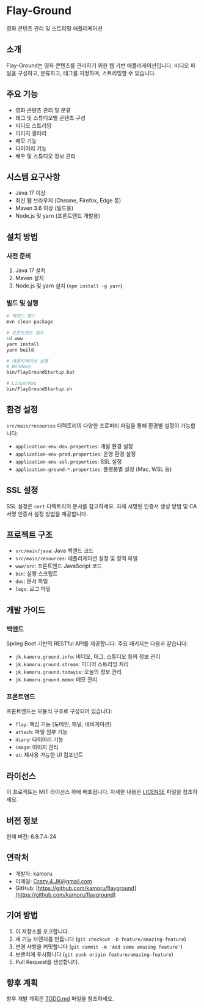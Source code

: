 # Flay-Ground

영화 콘텐츠 관리 및 스트리밍 애플리케이션

## 소개

Flay-Ground는 영화 콘텐츠를 관리하기 위한 웹 기반 애플리케이션입니다. 비디오 파일을 구성하고, 분류하고, 태그를 지정하며, 스트리밍할 수 있습니다.

## 주요 기능

- 영화 콘텐츠 관리 및 분류
- 태그 및 스튜디오별 콘텐츠 구성
- 비디오 스트리밍
- 이미지 갤러리
- 메모 기능
- 다이어리 기능
- 배우 및 스튜디오 정보 관리

## 시스템 요구사항

- Java 17 이상
- 최신 웹 브라우저 (Chrome, Firefox, Edge 등)
- Maven 3.6 이상 (빌드용)
- Node.js 및 yarn (프론트엔드 개발용)

## 설치 방법

### 사전 준비

1. Java 17 설치
2. Maven 설치
3. Node.js 및 yarn 설치 (`npm install -g yarn`)

### 빌드 및 실행

```bash
# 백엔드 빌드
mvn clean package

# 프론트엔드 빌드
cd www
yarn install
yarn build

# 애플리케이션 실행
# Windows
bin/FlayGroundStartup.bat

# Linux/Mac
bin/FlayGroundStartup.sh
```

## 환경 설정

`src/main/resources` 디렉토리의 다양한 프로퍼티 파일을 통해 환경별 설정이 가능합니다:

- `application-env-dev.properties`: 개발 환경 설정
- `application-env-prod.properties`: 운영 환경 설정
- `application-env-ssl.properties`: SSL 설정
- `application-ground-*.properties`: 플랫폼별 설정 (Mac, WSL 등)

## SSL 설정

SSL 설정은 `cert` 디렉토리의 문서를 참고하세요. 자체 서명된 인증서 생성 방법 및 CA 서명 인증서 설정 방법을 제공합니다.

## 프로젝트 구조

- `src/main/java`: Java 백엔드 코드
- `src/main/resources`: 애플리케이션 설정 및 정적 파일
- `www/src`: 프론트엔드 JavaScript 코드
- `bin`: 실행 스크립트
- `doc`: 문서 파일
- `logs`: 로그 파일

## 개발 가이드

### 백엔드

Spring Boot 기반의 RESTful API를 제공합니다. 주요 패키지는 다음과 같습니다:

- `jk.kamoru.ground.info`: 비디오, 태그, 스튜디오 등의 정보 관리
- `jk.kamoru.ground.stream`: 미디어 스트리밍 처리
- `jk.kamoru.ground.todayis`: 오늘의 정보 관리
- `jk.kamoru.ground.memo`: 메모 관리

### 프론트엔드

프론트엔드는 모듈식 구조로 구성되어 있습니다:

- `flay`: 핵심 기능 (도메인, 패널, 네비게이션)
- `attach`: 파일 첨부 기능
- `diary`: 다이어리 기능
- `image`: 이미지 관리
- `ui`: 재사용 가능한 UI 컴포넌트

## 라이선스

이 프로젝트는 MIT 라이선스 하에 배포됩니다. 자세한 내용은 [LICENSE](LICENSE) 파일을 참조하세요.

## 버전 정보

현재 버전: 6.9.7.4-24

## 연락처

- 개발자: kamoru
- 이메일: Crazy.4.JK@gmail.com
- GitHub: [https://github.com/kamoru/flayground](https://github.com/kamoru/flayground)

## 기여 방법

1. 이 저장소를 포크합니다.
2. 새 기능 브랜치를 만듭니다 (`git checkout -b feature/amazing-feature`)
3. 변경 사항을 커밋합니다 (`git commit -m 'Add some amazing feature'`)
4. 브랜치에 푸시합니다 (`git push origin feature/amazing-feature`)
5. Pull Request를 생성합니다.

## 향후 계획

향후 개발 계획은 [TODO.md](doc/TODO.md) 파일을 참조하세요.
